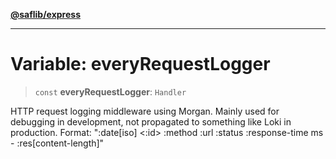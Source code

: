 [**@saflib/express**](../../index.md)

***

# Variable: everyRequestLogger

> `const` **everyRequestLogger**: `Handler`

HTTP request logging middleware using Morgan.
Mainly used for debugging in development, not propagated to something like Loki in production.
Format: ":date[iso] <:id> :method :url :status :response-time ms - :res[content-length]"

